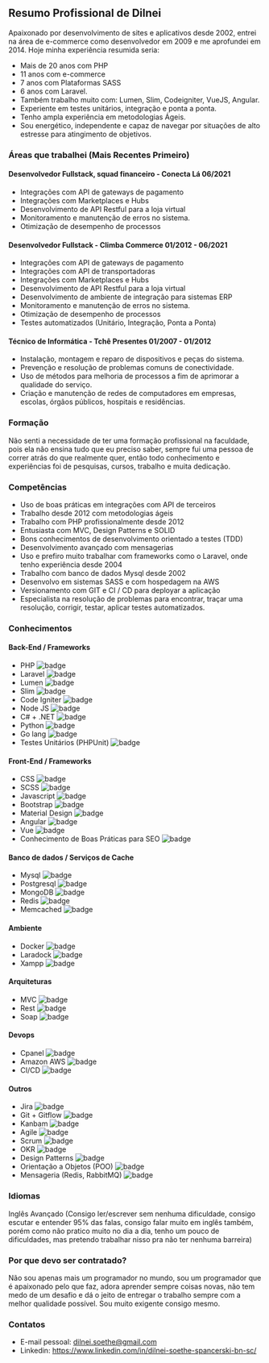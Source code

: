 ## Resumo Profissional de Dilnei
Apaixonado por desenvolvimento de sites e aplicativos desde 2002, entrei na área de e-commerce como desenvolvedor em 2009 e me aprofundei em 2014. 
Hoje minha experiência resumida seria: 
* Mais de 20 anos com PHP
* 11 anos com e-commerce
* 7 anos com Plataformas SASS
* 6 anos com Laravel. 
* Também trabalho muito com: Lumen, Slim, Codeigniter, VueJS, Angular.
* Experiente em testes unitários, integração e ponta a ponta.
* Tenho ampla experiência em metodologias Ágeis.
* Sou energético, independente e capaz de navegar por situações de alto estresse para atingimento de objetivos.

### Áreas que trabalhei (Mais Recentes Primeiro)

#### Desenvolvedor Fullstack, squad financeiro - Conecta Lá 06/2021
* Integrações com API de gateways de pagamento
* Integrações com Marketplaces e Hubs
* Desenvolvimento de API Restful para a loja virtual
* Monitoramento e manutenção de erros no sistema.
* Otimização de desempenho de processos

#### Desenvolvedor Fullstack - Climba Commerce 01/2012 - 06/2021
* Integrações com API de gateways de pagamento
* Integrações com API de transportadoras
* Integrações com Marketplaces e Hubs
* Desenvolvimento de API Restful para a loja virtual
* Desenvolvimento de ambiente de integração para sistemas ERP
* Monitoramento e manutenção de erros no sistema.
* Otimização de desempenho de processos
* Testes automatizados (Unitário, Integração, Ponta a Ponta)

#### Técnico de Informática - Tchê Presentes 01/2007 - 01/2012
* Instalação, montagem e reparo de dispositivos e peças do sistema.
* Prevenção e resolução de problemas comuns de conectividade.
* Uso de métodos para melhoria de processos a fim de aprimorar a qualidade do serviço.
* Criação e manutenção de redes de computadores em empresas, escolas, órgãos públicos, hospitais e residências.

### Formação
Não senti a necessidade de ter uma formação profissional na faculdade, pois ela não ensina tudo que eu preciso saber, sempre fui uma pessoa de correr atrás do que realmente quer, então todo conhecimento e experiências foi de pesquisas, cursos, trabalho e muita dedicação.

### Competências
* Uso de boas práticas em integrações com API de terceiros
* Trabalho desde 2012 com metodologias ágeis
* Trabalho com PHP profissionalmente desde 2012
* Entusiasta com MVC, Design Patterns e SOLID
* Bons conhecimentos de desenvolvimento orientado a testes (TDD)
* Desenvolvimento avançado com mensagerias
* Uso e prefiro muito trabalhar com frameworks como o Laravel, onde tenho experiência desde 2004
* Trabalho com banco de dados Mysql desde 2002
* Desenvolvo em sistemas SASS e com hospedagem na AWS
* Versionamento com GIT e CI / CD para deployar a aplicação
* Especialista na resolução de problemas para encontrar, traçar uma resolução, corrigir, testar, aplicar testes automatizados.

### Conhecimentos
#### Back-End / Frameworks
* PHP ![badge](https://img.shields.io/badge/Avançado-desde_2002-blue)
* Laravel ![badge](https://img.shields.io/badge/Avançado-desde_2016-blue)
* Lumen ![badge](https://img.shields.io/badge/Avançado-desde_2016-blue)
* Slim ![badge](https://img.shields.io/badge/Avançado-Desde_2018-blue)
* Code Igniter ![badge](https://img.shields.io/badge/Médio-desde_2021-green)
* Node JS ![badge](https://img.shields.io/badge/Aprendendo-desde_2021-lightgrey)
* C# + .NET ![badge](https://img.shields.io/badge/Aprendendo-desde_2021-lightgrey)
* Python ![badge](https://img.shields.io/badge/Aprendendo-desde_2021-lightgrey)
* Go lang ![badge](https://img.shields.io/badge/Aprendendo-desde_2021-lightgrey)
* Testes Unitários (PHPUnit) ![badge](https://img.shields.io/badge/Avançado-desde_2018-blue)

#### Front-End / Frameworks
* CSS ![badge](https://img.shields.io/badge/Básico-desde_2002-yellow)
* SCSS ![badge](https://img.shields.io/badge/Básico-desde_2016-yellow)
* Javascript ![badge](https://img.shields.io/badge/Avançado-desde_2002-blue)
* Bootstrap ![badge](https://img.shields.io/badge/Avançado-desde_2014-blue)
* Material Design ![badge](https://img.shields.io/badge/Básico-desde_2019-yellow)
* Angular ![badge](https://img.shields.io/badge/Avançado-desde_2017-blue)
* Vue ![badge](https://img.shields.io/badge/Avançado-desde_2021-blue)
* Conhecimento de Boas Práticas para SEO ![badge](https://img.shields.io/badge/Avançado-desde_2012-blue)

#### Banco de dados / Serviços de Cache
* Mysql ![badge](https://img.shields.io/badge/Avançado-desde_2002-blue)
* Postgresql ![badge](https://img.shields.io/badge/Avançado-desde_2018-blue)
* MongoDB ![badge](https://img.shields.io/badge/Aprendendo-desde_2020-lightgrey)
* Redis ![badge](https://img.shields.io/badge/Avançado-desde_2015-blue)
* Memcached ![badge](https://img.shields.io/badge/Básico-desde_2015-yellow)

#### Ambiente
* Docker ![badge](https://img.shields.io/badge/Básico-desde_2020-yellow)
* Laradock ![badge](https://img.shields.io/badge/Básico-desde_2020-yellow)
* Xampp ![badge](https://img.shields.io/badge/Avançado-desde_2012-blue)

#### Arquiteturas
* MVC ![badge](https://img.shields.io/badge/Avançado-desde_2014-blue)
* Rest ![badge](https://img.shields.io/badge/Avançado-desde_2012-blue)
* Soap ![badge](https://img.shields.io/badge/Avançado-desde_2012-blue)

#### Devops
* Cpanel ![badge](https://img.shields.io/badge/Avançado-desde_2008-blue)
* Amazon AWS ![badge](https://img.shields.io/badge/Médio-desde_2016-orange)
* CI/CD ![badge](https://img.shields.io/badge/Avançado-desde_2018-blue)

#### Outros
* Jira ![badge](https://img.shields.io/badge/Avançado-desde_2012-blue)
* Git + Gitflow ![badge](https://img.shields.io/badge/Avançado-desde_2016-blue)
* Kanbam ![badge](https://img.shields.io/badge/Avançado-desde_2012-blue)
* Agile ![badge](https://img.shields.io/badge/Avançado-desde_2014-blue)
* Scrum ![badge](https://img.shields.io/badge/Avançado-desde_2014-blue)
* OKR ![badge](https://img.shields.io/badge/Básico-desde_2020-yellow)
* Design Patterns ![badge](https://img.shields.io/badge/Avançado-desde_2018-blue)
* Orientação a Objetos (POO) ![badge](https://img.shields.io/badge/Avançado-desde_2014-blue)
* Mensageria (Redis, RabbitMQ) ![badge](https://img.shields.io/badge/Avançado-desde_2014-blue)

### Idiomas
Inglês Avançado (Consigo ler/escrever sem nenhuma dificuldade, consigo escutar e entender 95% das falas, consigo falar muito em inglês também, porém como não pratico muito no dia a dia, tenho um pouco de dificuldades, mas pretendo trabalhar nisso pra não ter nenhuma barreira)

### Por que devo ser contratado?
Não sou apenas mais um programador no mundo, sou um programador que é apaixonado pelo que faz, adora aprender sempre coisas novas, não tem medo de um desafio e dá o jeito de entregar o trabalho sempre com a melhor qualidade possível. Sou muito exigente consigo mesmo.

### Contatos
* E-mail pessoal: dilnei.soethe@gmail.com
* Linkedin: https://www.linkedin.com/in/dilnei-soethe-spancerski-bn-sc/
